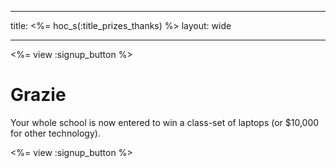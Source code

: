 * * *

title: <%= hoc_s(:title_prizes_thanks) %> layout: wide

* * *

<%= view :signup_button %>

# Grazie

Your whole school is now entered to win a class-set of laptops (or $10,000 for other technology).

<%= view :signup_button %>
